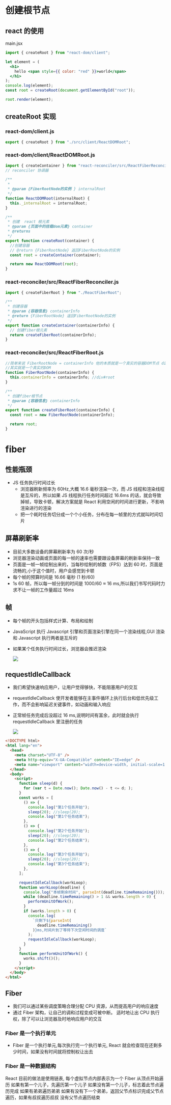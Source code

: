 # 创建根节点

## react 的使用

main.jsx

```jsx
import { createRoot } from "react-dom/client";

let element = (
  <h1>
    hello <span style={{ color: "red" }}>world</span>
  </h1>
);
console.log(element);
const root = createRoot(document.getElementById("root"));

root.render(element);
```

## createRoot 实现

### react-dom/client.js

```js
export { createRoot } from "./src/client/ReactDOMRoot";
```

### react-dom/client/ReactDOMRoot.js

```js
import { createContainer } from "react-reconciler/src/ReactFiberReconciler";
// reconciler 协调器

/**
 *
 * @param {FiberRootNode的实例 } internalRoot
 */
function ReactDOMRoot(internalRoot) {
  this._internalRoot = internalRoot;
}

/**
 * 创建  react 根元素
 * @param {页面中的挂载dom元素} container
 * @returns
 */
export function createRoot(container) {
  //创建容器
  // @return {FiberRootNode} 返回FiberRootNode的实例
  const root = createContainer(container);

  return new ReactDOMRoot(root);
}
```

### react-reconciler/src/ReactFiberReconciler.js

```js
import { createFiberRoot } from "./ReactFiberRoot";

/**
 * 创建容器
 * @param {容器信息} containerInfo
 * @return {FiberRootNode} 返回FiberRootNode的实例
 */
export function createContainer(containerInfo) {
  // 创建fiber根元素
  return createFiberRoot(containerInfo);
}
```

### react-reconciler/src/ReactFiberRoot.js

```js
//简单来说 FiberRootNode = containerInfo 他的本质就是一个真实的容器DOM节点 div#root
//其实就是一个真实的DOM
function FiberRootNode(containerInfo) {
  this.containerInfo = containerInfo; //div#root
}

/**
 * 创建fiber根节点
 * @param {容器信息} containerInfo
 */
export function createFiberRoot(containerInfo) {
  const root = new FiberRootNode(containerInfo);

  return root;
}
```

# fiber

## 性能瓶颈

- JS 任务执行时间过长
  - 浏览器刷新频率为 60Hz,大概 16.6 毫秒渲染一次，而 JS 线程和渲染线程是互斥的，所以如果 JS 线程执行任务时间超过 16.6ms 的话，就会导致掉帧，导致卡顿，解决方案就是 React 利用空闲的时间进行更新，不影响渲染进行的渲染
  - 把一个耗时任务切分成一个个小任务，分布在每一帧里的方式就叫时间切片

## 屏幕刷新率

- 目前大多数设备的屏幕刷新率为 60 次/秒
- 浏览器渲染动画或页面的每一帧的速率也需要跟设备屏幕的刷新率保持一致
- 页面是一帧一帧绘制出来的，当每秒绘制的帧数（FPS）达到 60 时，页面是流畅的,小于这个值时，用户会感觉到卡顿
- 每个帧的预算时间是 16.66 毫秒 (1 秒/60)
- 1s 60 帧，所以每一帧分到的时间是 1000/60 ≈ 16 ms,所以我们书写代码时力求不让一帧的工作量超过 16ms

## 帧

- 每个帧的开头包括样式计算、布局和绘制
- JavaScript 执行 Javascript 引擎和页面渲染引擎在同一个渲染线程,GUI 渲染和 Javascript 执行两者是互斥的
- 如果某个任务执行时间过长，浏览器会推迟渲染

  ![](./iamges/zhen.png)

## requestIdleCallback

- 我们希望快速响应用户，让用户觉得够快，不能阻塞用户的交互
- requestIdleCallback 使开发者能够在主事件循环上执行后台和低优先级工作，而不会影响延迟关键事件，如动画和输入响应
- 正常帧任务完成后没超过 16 ms,说明时间有富余，此时就会执行 requestIdleCallback 里注册的任务

  ![](./iamges/requestIdleCallback.png)

```html
<!DOCTYPE html>
<html lang="en">
  <head>
    <meta charset="UTF-8" />
    <meta http-equiv="X-UA-Compatible" content="IE=edge" />
    <meta name="viewport" content="width=device-width, initial-scale=1.0" />
  </head>
  <body>
    <script>
      function sleep(d) {
        for (var t = Date.now(); Date.now() - t <= d; );
      }
      const works = [
        () => {
          console.log("第1个任务开始");
          sleep(20); //sleep(20);
          console.log("第1个任务结束");
        },
        () => {
          console.log("第2个任务开始");
          sleep(20); //sleep(20);
          console.log("第2个任务结束");
        },
        () => {
          console.log("第3个任务开始");
          sleep(20); //sleep(20);
          console.log("第3个任务结束");
        },
      ];

      requestIdleCallback(workLoop);
      function workLoop(deadline) {
        console.log("本帧剩余时间", parseInt(deadline.timeRemaining()));
        while (deadline.timeRemaining() > 1 && works.length > 0) {
          performUnitOfWork();
        }
        if (works.length > 0) {
          console.log(
            `只剩下${parseInt(
              deadline.timeRemaining()
            )}ms,时间片到了等待下次空闲时间的调度`
          );
          requestIdleCallback(workLoop);
        }
      }
      function performUnitOfWork() {
        works.shift()();
      }
    </script>
  </body>
</html>
```

## Fiber

- 我们可以通过某些调度策略合理分配 CPU 资源，从而提高用户的响应速度
- 通过 Fiber 架构，让自己的调和过程变成可被中断。 适时地让出 CPU 执行权，除了可以让浏览器及时地响应用户的交互

### Fiber 是一个执行单元

- Fiber 是一个执行单元,每次执行完一个执行单元, React 就会检查现在还剩多少时间，如果没有时间就将控制权让出去

### Fiber 是一种数据结构

React 目前的做法是使用链表, 每个虚拟节点内部表示为一个 Fiber
从顶点开始遍历
如果有第一个儿子，先遍历第一个儿子
如果没有第一个儿子，标志着此节点遍历完成
如果有弟弟遍历弟弟
如果有没有下一个弟弟，返回父节点标识完成父节点遍历，如果有叔叔遍历叔叔
没有父节点遍历结束
